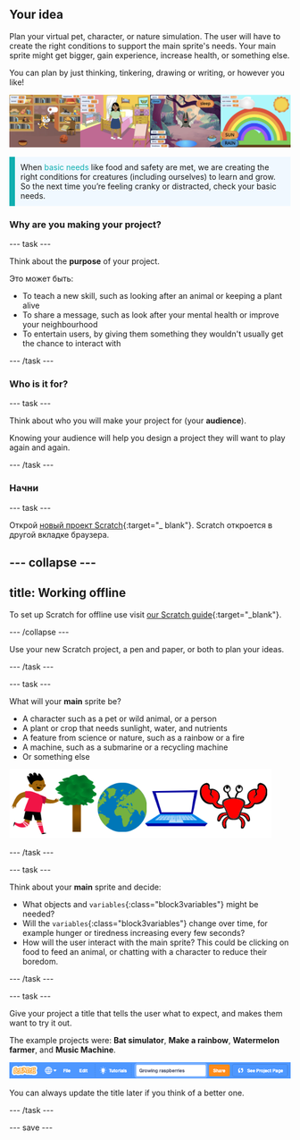 ## Your idea

Plan your virtual pet, character, or nature simulation. The user will have to create the right conditions to support the main sprite's needs. Your main sprite might get bigger, gain experience, increase health, or something else.

You can plan by just thinking, tinkering, drawing or writing, or however you like!

![](images/step2_image.png)

<p style="border-left: solid; border-width:10px; border-color: #0faeb0; background-color: aliceblue; padding: 10px;">
When <span style="color: #0faeb0">basic needs</span> like food and safety are met, we are creating the right conditions for creatures (including ourselves) to learn and grow. So the next time you’re feeling cranky or distracted, check your basic needs.  
</p>

### Why are you making your project?

--- task ---

Think about the **purpose** of your project.

Это может быть:
- To teach a new skill, such as looking after an animal or keeping a plant alive
- To share a message, such as look after your mental health or improve your neighbourhood
- To entertain users, by giving them something they wouldn't usually get the chance to interact with

--- /task ---

### Who is it for?

--- task ---

Think about who you will make your project for (your **audience**).

Knowing your audience will help you design a project they will want to play again and again.

--- /task ---

### Начни

--- task ---

Открой [новый проект Scratch](http://rpf.io/scratch-new){:target="_ blank"}. Scratch откроется в другой вкладке браузера.

--- collapse ---
---
title: Working offline
---

To set up Scratch for offline use visit [our Scratch guide](https://learning-admin.raspberrypi.org/en/projects/getting-started-scratch/1){:target="_blank"}.

--- /collapse ---

Use your new Scratch project, a pen and paper, or both to plan your ideas.

--- /task ---

--- task ---

What will your **main** sprite be?
+ A character such as a pet or wild animal, or a person
+ A plant or crop that needs sunlight, water, and nutrients
+ A feature from science or nature, such as a rainbow or a fire
+ A machine, such as a submarine or a recycling machine
+ Or something else

![Some examples of sprites that could be used; a crab, a tree, the world, a laptop.](images/sprite-examples.png)

--- /task ---

--- task ---

Think about your **main** sprite and decide:

+ What objects and `variables`{:class="block3variables"} might be needed?
+ Will the `variables`{:class="block3variables"} change over time, for example hunger or tiredness increasing every few seconds?
+ How will the user interact with the main sprite? This could be clicking on food to feed an animal, or chatting with a character to reduce their boredom.

--- /task ---

--- task ---

Give your project a title that tells the user what to expect, and makes them want to try it out.

The example projects were: **Bat simulator**, **Make a rainbow**, **Watermelon farmer**, and **Music Machine**.

![The Scratch menu bar with project name title filled in.](images/project-name.png)

You can always update the title later if you think of a better one.

--- /task ---

--- save ---
